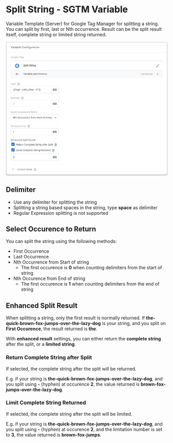 # Split String - SGTM Variable
Variable Template (Server) for Google Tag Manager for splitting a string. You can split by first, last or Nth occurrence. Result can be the split result itself, complete string or limited string returned.

![Split String SGTM Variable](https://github.com/gtm-templates-knowit-experience/sgtm-split-string-variable/blob/main/images/sgtm-split-string-variable.png)

## Delimiter
* Use any delimiter for splitting the string
* Splitting a string based spaces in the string, type **space** as delimiter
* Regular Expression splitting is not supported

## Select Occurence to Return
You can split the string using the following methods:
* First Occurrence
* Last Occurrence
* Nth Occurrence from Start of string
  * The first occurence is **0** when counting delimiters from the start of string
* Nth Occurence from End of string
  * The first occurence is **1** when counting delimiters from the end of string

## Enhanced Split Result
When splitting a string, only the first result is normally returned.
If **the-quick-brown-fox-jumps-over-the-lazy-dog** is your string, and you split on **First Occurence**, the result returned is **the**.

With **enhanced result** settings, you can either return the **complete string** after the split, or a **limited string**.

### Return Complete String after Split
If selected, the complete string after the split will be returned.

E.g. if your string is **the-quick-brown-fox-jumps-over-the-lazy-dog**, and you split using **-** (hyphen) at occurence **2**, the value returned is **brown-fox-jumps-over-the-lazy-dog**.

### Limit Complete String Returned 
If selected, the complete string after the split will be limited.

E.g. if your string is **the-quick-brown-fox-jumps-over-the-lazy-dog**, and you split using **-** (hyphen) at occurence **2**, and the limitation number is set to **3**, the value returned is **brown-fox-jumps**.
